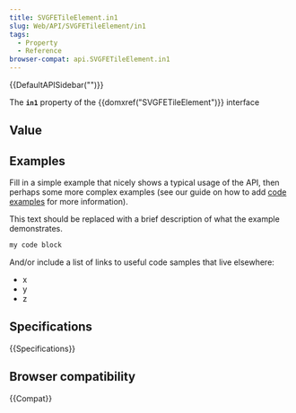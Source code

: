 ```yaml
---
title: SVGFETileElement.in1
slug: Web/API/SVGFETileElement/in1
tags:
  - Property
  - Reference
browser-compat: api.SVGFETileElement.in1
---
```

{{DefaultAPISidebar("")}}

The **`in1`** property of the {{domxref("SVGFETileElement")}} interface 

## Value



## Examples

Fill in a simple example that nicely shows a typical usage of the API, then perhaps some more complex examples (see our guide on how to add [code examples](/en-US/docs/MDN/Contribute/Structures/Code_examples) for more information).

This text should be replaced with a brief description of what the example demonstrates.

```js
my code block
```

And/or include a list of links to useful code samples that live elsewhere:

*   x
*   y
*   z

## Specifications

{{Specifications}}

## Browser compatibility

{{Compat}}


